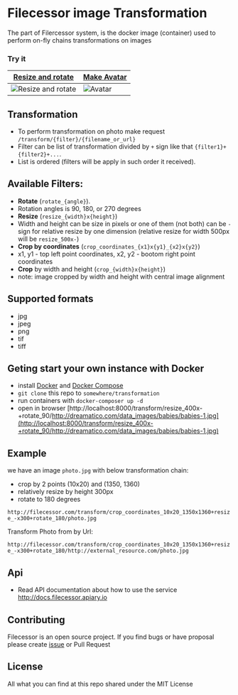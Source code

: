 # Filecessor image Transformation
The part of Filercessor system, is the docker image (container) used to perform 
on-fly chains transformations on images

### Try it

[Resize and rotate](http://filecessor.com/transform/resize_400x-+rotate_90/http://dreamatico.com/data_images/babies/babies-1.jpg) | [Make Avatar](http://fc.lazy-ants.com/transform/resize_200x-+crop_coordinates_85x0_185x100/577ce935e4b0c43f87048633.jpg)
--------|-------
![Resize and rotate](http://filecessor.com/transform/resize_200x-+rotate_90/http://dreamatico.com/data_images/babies/babies-1.jpg) | ![Avatar](http://filecessor.com/transform/resize_200x-+crop_coordinates_85x0_185x100/http://dreamatico.com/data_images/babies/babies-1.jpg)

## Transformation

- To perform transformation on photo make request `/transform/{filter}/{filename_or_url}`
- Filter can be list of transformation divided by `+` sign like that `{filter1}+{filter2}+...`. 
- List is ordered (filters will be apply in such order it received).

## Available Filters:

 - **Rotate** (`rotate_{angle}`). 
  - Rotation angles is 90, 180, or 270 degrees
 - **Resize** (`resize_{width}x{height}`)
  - Width and height can be size in pixels or one of them (not both) can be `-` sign for relative resize by one dimension (relative resize for width 500px will be `resize_500x-`)
 - **Crop by coordinates** (`crop_coordinates_{x1}x{y1}_{x2}x{y2}`)
  - x1, y1 - top left point coordinates, x2, y2 - bootom right point coordinates
 - **Crop** by width and height (`crop_{width}x{height}`)
  - note: image cropped by width and height with central image alignment

## Supported formats

- jpg
- jpeg
- png
- tif
- tiff

## Geting start your own instance with Docker

- install [Docker](http://docker.com) and [Docker Compose](https://docs.docker.com/compose/)
- `git clone` this repo to `somewhere/transformation`
- run containers with `docker-composer up -d`
- open in browser [http://localhost:8000/transform/resize_400x-+rotate_90/http://dreamatico.com/data_images/babies/babies-1.jpg](http://localhost:8000/transform/resize_400x-+rotate_90/http://dreamatico.com/data_images/babies/babies-1.jpg)

## Example

we have an image `photo.jpg` with below transformation chain:
- crop by 2 points (10x20) and (1350, 1360)
- relatively resize by height 300px
- rotate to 180 degrees

`http://filecessor.com/transform/crop_coordinates_10x20_1350x1360+resize_-x300+rotate_180/photo.jpg`

Transform Photo from by Url:

`http://filecessor.com/transform/crop_coordinates_10x20_1350x1360+resize_-x300+rotate_180/http://external_resource.com/photo.jpg`

## Api

- Read API documentation about how to use the service http://docs.filecessor.apiary.io

## Contributing

Filecessor is an open source project. If you find bugs or have proposal please create [issue](https://github.com/lazy-ants/filecessor/issues) or Pull Request

## License

All what you can find at this repo shared under the MIT License

 
